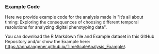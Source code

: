 ### Example Code

Here we provide example code for the analysis made in "It’s all about timing: Exploring the consequences of choosing different temporal resolutions for analyzing digital phenotyping data".

You can download the R Markdown file and Example dataset in this GitHub Repository and/or show the Example here: https://annalangener.github.io/TimeScaleAnalysis_Example/.